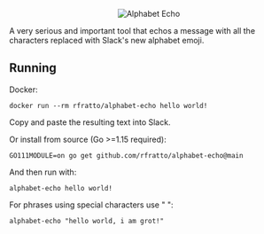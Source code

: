 <p align="center"><img src="alphabet-echo.png" alt="Alphabet Echo"></p>

A very serious and important tool that echos a message with all the characters replaced with Slack's
new alphabet emoji.

## Running 

Docker: 

```
docker run --rm rfratto/alphabet-echo hello world!
```

Copy and paste the resulting text into Slack.

Or install from source (Go >=1.15 required):

```
GO111MODULE=on go get github.com/rfratto/alphabet-echo@main
```

And then run with:

```
alphabet-echo hello world!
```

For phrases using special characters use " ":

```
alphabet-echo "hello world, i am grot!"
```


